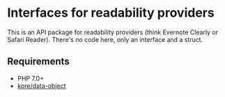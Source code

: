Interfaces for readability providers
====================================

This is an API package for readability providers (think Evernote Clearly or Safari Reader).
There's no code here, only an interface and a struct.

Requirements
------------

 * PHP 7.0+
 * [kore/data-object](https://packagist.org/packages/kore/data-object)
